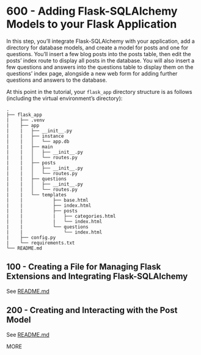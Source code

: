 # 600 - Adding Flask-SQLAlchemy Models to your Flask Application

In this step, you’ll integrate Flask-SQLAlchemy with your application, add a directory for database models, and create a model for posts and one for questions. You’ll insert a few blog posts into the posts table, then edit the posts’ index route to display all posts in the database. You will also insert a few questions and answers into the questions table to display them on the questions’ index page, alongside a new web form for adding further questions and answers to the database.

At this point in the tutorial, your ```flask_app``` directory structure is as follows (including the virtual environment’s directory):

```
.
├── flask_app
|    ├── .venv
|    ├── app
|    |   ├── __init__.py
|    |   ├── instance
|    |   │   └── app.db
|    |   ├── main
|    |   │   ├── __init__.py
|    |   │   └── routes.py
|    |   ├── posts
|    |   │   ├── __init__.py
|    |   │   └── routes.py
|    |   ├── questions
|    |   │   ├── __init__.py
|    |   │   └── routes.py
|    |   └── templates
|    |           ├── base.html
|    |           ├── index.html
|    |           ├── posts
|    |           |   ├── categories.html
|    |           |   └── index.html
|    |           └── questions
|    |               └── index.html
|    ├── config.py
|    └── requirements.txt
└── README.md
```

## 100 - Creating a File for Managing Flask Extensions and Integrating Flask-SQLAlchemy

See [README.md](./100/README.md)

## 200 - Creating and Interacting with the Post Model

See [README.md](./200/README.md)

MORE